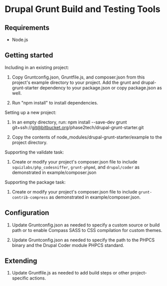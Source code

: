 Drupal Grunt Build and Testing Tools
===

Requirements
---

* Node.js


Getting started
---

Including in an existing project:

1. Copy Gruntconfig.json, Gruntfile.js, and composer.json from this project's example directory to your project. Add the grunt and drupal-grunt-starter dependency to your package.json or copy package.json as well.

1. Run "npm install" to install dependencies.

Setting up a new project:

1. In an empty directory, run: npm install --save-dev grunt git+ssh://git@bitbucket.org/phase2tech/drupal-grunt-starter.git

1. Copy the contents of node_modules/drupal-grunt-starter/example to the project directory.

Supporting the validate task:

1. Create or modify your project's composer.json file to include `squizlabs/php_codesniffer`, `grunt-phpmd`, and `drupal/coder` as demonstrated in example/composer.json

Supporting the package task:

1. Create or modify your project's composer.json file to include `grunt-contrib-compress` as demonstrated in example/composer.json.

Configuration
---

1. Update Gruntconfig.json as needed to specify a custom source or build path or to enable Compass SASS to CSS compilation for custom themes.

1. Update Gruntconfig.json as needed to specify the path to the PHPCS binary and the Drupal Coder module PHPCS standard.


Extending
---

1. Update Gruntfile.js as needed to add build steps or other project-specific actions.

